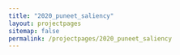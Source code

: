 ```yaml
---
title: "2020_puneet_saliency"
layout: projectpages
sitemap: false
permalink: /projectpages/2020_puneet_saliency 
---
```

